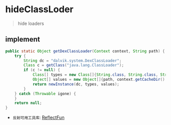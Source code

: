 # hideClassLoder
> hide loaders

## implement

``` java
public static Object getDexClassLoader(Context context, String path) {
    try {
        String dc = "dalvik.system.DexClassLoader";
        Class c = getClass("java.lang.ClassLoader");
        if (c != null) {
            Class[] types = new Class[]{String.class, String.class, String.class, c};
            Object[] values = new Object[]{path, context.getCacheDir().getAbsolutePath(), null, invokeObjectMethod(context, "getClassLoader")};
            return newInstance(dc, types, values);
        }
    } catch (Throwable igone) {
    }
    return null;
}

```

* `反射可用工具库`: [ReflectFun](https://github.com/hhhaiai/ReflectFun)

